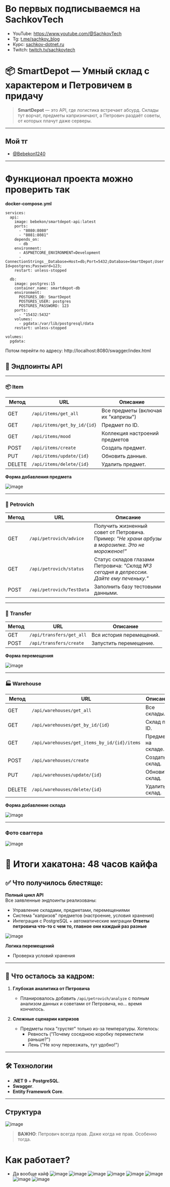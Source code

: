 # Во первых подписываемся на SachkovTech 
   - YouTube: https://www.youtube.com/@SachkovTech
   - Tg: [t.me/sachkov_blog](https://t.me/sachkov_blog)
   - Курс: [sachkov-dotnet.ru](https://sachkov-dotnet.ru/)
   - Twitch: [twitch.tv/sachkovtech](https://www.twitch.tv/sachkovtech)

# 📦 SmartDepot — Умный склад с характером и Петровичем в придачу

> **SmartDepot** — это API, где логистика встречает абсурд. Склады тут ворчат, предметы капризничают, а Петрович раздаёт советы, от которых плачут даже серверы.

--- 
## Мой тг
   - [@Bebekon1240](https://t.me/Bebekon1240)
---

# Функционал проекта можно проверить так
**docker-compose.yml**
```
services:
  api:
    image: bebekon/smartdepot-api:latest
    ports:
      - "8080:8080"
      - "8081:8081"
    depends_on:
      - db
    environment:
      - ASPNETCORE_ENVIRONMENT=Development
      - ConnectionStrings__Database=Host=db;Port=5432;Database=SmartDepot;User Id=postgres;Password=123;
    restart: unless-stopped

  db:
    image: postgres:15
    container_name: smartdepot-db
    environment:
      POSTGRES_DB: SmartDepot
      POSTGRES_USER: postgres
      POSTGRES_PASSWORD: 123
    ports:
      - "15432:5432"
    volumes:
      - pgdata:/var/lib/postgresql/data
    restart: unless-stopped

volumes:
  pgdata:

```
Потом перейти по адресу: http://localhost:8080/swagger/index.html

## 🔧 Эндпоинты API

---

### 📦 **Item**

| Метод  | URL                              | Описание                                  |
|--------|----------------------------------|-------------------------------------------|
| GET    | `/api/items/get_all`             | Все предметы (включая их "капризы")       |
| GET    | `/api/items/get_by_id/{id}`      | Предмет по ID. |
| GET    | `/api/items/mood`                | Коллекция настроений предметов |
| POST   | `/api/items/create`              | Создать предмет. |
| PUT    | `/api/items/update/{id}`         | Обновить данные. |
| DELETE | `/api/items/delete/{id}`         | Удалить предмет. |

**Форма добавления предмета**

![image](https://github.com/user-attachments/assets/315727b1-9d9e-4895-89ab-04295ad445bc)

---

### 🧔 **Petrovich**

| Метод  | URL                              | Описание                                  |
|--------|----------------------------------|-------------------------------------------|
| GET    | `/api/petrovich/advice`          | Получить жизненный совет от Петровича. Пример: *"Не храни арбузы в морозилке. Это не мороженое!"* |
| GET    | `/api/petrovich/status`          | Статус складов глазами Петровича: *"Склад №3 сегодня в депрессии. Дайте ему печеньку."* |
| POST   | `/api/petrovich/TestData`        | Заполнить базу тестовыми данными. |

---

### 🔄 **Transfer**

| Метод  | URL                              | Описание                                  |
|--------|----------------------------------|-------------------------------------------|
| GET    | `/api/transfers/get_all`         | Вся история перемещений. |
| POST   | `/api/transfers/create`          | Запустить перемещение. |

**Форма перемещения**

![image](https://github.com/user-attachments/assets/44ca7cf1-2902-4488-ab22-370e4a949433)

---

### 🏭 **Warehouse**

| Метод  | URL                              | Описание                                  |
|--------|----------------------------------|-------------------------------------------|
| GET    | `/api/warehouses/get_all`        | Все склады. |
| GET    | `/api/warehouses/get_by_id/{id}` | Склад по ID. |
| GET    | `/api/warehouses/get_items_by_id/{id}/items` | Предметы на складе. |
| POST   | `/api/warehouses/create`         | Создать склад. |
| PUT    | `/api/warehouses/update/{id}`    | Обновить склад. |
| DELETE | `/api/warehouses/delete/{id}`    | Удалить склад. |


**Форма добавление склада**

![image](https://github.com/user-attachments/assets/44f9f2ab-0cba-42d7-8105-3a7c4f8ec3f5)

---

### Фото сваггера
![image](https://github.com/user-attachments/assets/987011de-d26c-45a7-ab25-838c524f39cf)

# 🎯 Итоги хакатона: 48 часов кайфа

## ✅ Что получилось блестяще:
**Полный цикл API**  
   Все заявленные эндпоинты реализованы:
   - Управление складами, предметами, перемещениями
   - Система "капризов" предметов (настроение, условия хранения)
   - Интеграция с PostgreSQL + автоматические миграции
**Ответы петровича что-то с чем то, главное они каждый раз разные**

![image](https://github.com/user-attachments/assets/f1728f1a-f75a-4ea5-8048-3cd1db491f1e)


**Логика перемещений**  
   - Проверка условий хранения
     
---

## 🚧 Что осталось за кадром:
1. **Глубокая аналитика от Петровича**  
   - Планировалось добавить `/api/petrovich/analyze` с полным анализом данных и советами от Петровича, но... время кончилось.

2. **Сложные сценарии капризов**  
   - Предметы пока "грустят" только из-за температуры. Хотелось:
     - Ревность ("Почему соседнюю коробку переместили раньше?")
     - Лень ("Не хочу переезжать, тут удобно!")

---

## 🛠️ Технологии

- **.NET 9** + **PostgreSQL**.
- **Swagger**.
- **Entity Framework Core**.

---

## Структура
![image](https://github.com/user-attachments/assets/c7be15c4-ea5d-4506-94b5-600335f1e95a)


> **ВАЖНО**: Петрович всегда прав. Даже когда не прав. Особенно тогда.


# Как работает?
   - Да вообще кайф
![image](https://github.com/user-attachments/assets/bf8bc72c-c9fe-42b8-b5f6-a505f3cfa8bb)
![image](https://github.com/user-attachments/assets/7bd56ab7-1830-4bdd-95a5-4af3808ab595)
![image](https://github.com/user-attachments/assets/58d59e57-a4fd-4b17-9c41-c8203f8afab9)
![image](https://github.com/user-attachments/assets/ef48d494-8674-4906-9806-bc79903f1dbf)
![image](https://github.com/user-attachments/assets/9f219fc8-ea77-4e0b-9f46-ab6f6f151178)
![image](https://github.com/user-attachments/assets/681d1dc9-c018-43ed-a194-ebd969470bcf)
![image](https://github.com/user-attachments/assets/72aa800b-c78d-4b34-8518-a9bca7f73821)
![image](https://github.com/user-attachments/assets/9972ac56-0bd3-49f7-a1e8-56925171d2c0)






